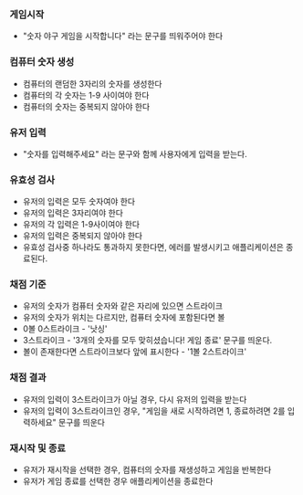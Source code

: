 ### 게임시작
- "숫자 야구 게임을 시작합니다" 라는 문구를 띄워주어야 한다

### 컴퓨터 숫자 생성
- 컴퓨터의 랜덤한 3자리의 숫자를 생성한다
- 컴퓨터의 각 숫자는 1-9 사이여야 한다
- 컴퓨터의 숫자는 중복되지 않아야 한다

### 유저 입력
- "숫자를 입력해주세요" 라는 문구와 함께 사용자에게 입력을 받는다.

### 유효성 검사
- 유저의 입력은 모두 숫자여야 한다
- 유저의 입력은 3자리여야 한다
- 유저의 각 입력은 1-9사이여야 한다
- 유저의 입력은 중복되지 않아야 한다
- 유효성 검사중 하나라도 통과하지 못한다면, 에러를 발생시키고 애플리케이션은 종료된다.

### 채점 기준
- 유저의 숫자가 컴퓨터 숫자와 같은 자리에 있으면 스트라이크
- 유저의 숫자가 위치는 다르지만, 컴퓨터 숫자에 포함된다면 볼
- 0볼 0스트라이크 - '낫싱'
- 3스트라이크 - '3개의 숫자를 모두 맞히셨습니다! 게임 종료' 문구를 띄운다.
- 볼이 존재한다면 스트라이크보다 앞에 표시한다 - '1볼 2스트라이크'

### 채점 결과
- 유저의 입력이 3스트라이크가 아닐 경우, 다시 유저의 입력을 받는다
- 유저의 입력이 3스트라이크인 경우, "게임을 새로 시작하려면 1, 종료하려면 2를 입력하세요" 문구를 띄운다

### 재시작 및 종료
- 유저가 재시작을 선택한 경우, 컴퓨터의 숫자를 재생성하고 게임을 반복한다
- 유저가 게임 종료를 선택한 경우 애플리케이션을 종료한다
